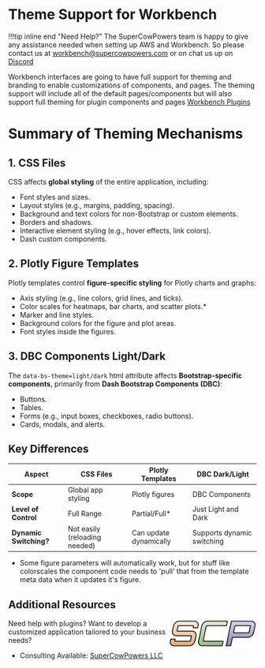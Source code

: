 # Theme Support for Workbench
!!!tip inline end "Need Help?"
    The SuperCowPowers team is happy to give any assistance needed when setting up AWS and Workbench. So please contact us at [workbench@supercowpowers.com](mailto:workbench@supercowpowers.com) or on chat us up on [Discord](https://discord.gg/WHAJuz8sw8) 

Workbench interfaces are going to have full support for theming and branding to enable customizations of components, and pages. The theming support will include all of the default pages/components but will also support full theming for plugin components and pages [Workbench Plugins](../plugins/index.md)

# Summary of Theming Mechanisms

## 1. CSS Files
CSS affects **global styling** of the entire application, including:

- Font styles and sizes.
- Layout styles (e.g., margins, padding, spacing).
- Background and text colors for non-Bootstrap or custom elements.
- Borders and shadows.
- Interactive element styling (e.g., hover effects, link colors).
- Dash custom components.


## 2. Plotly Figure Templates
Plotly templates control **figure-specific styling** for Plotly charts and graphs:

- Axis styling (e.g., line colors, grid lines, and ticks).
- Color scales for heatmaps, bar charts, and scatter plots.*
- Marker and line styles.
- Background colors for the figure and plot areas.
- Font styles inside the figures.


## 3. DBC Components Light/Dark
The `data-bs-theme=light/dark` html attribute affects **Bootstrap-specific components**, primarily from **Dash Bootstrap Components (DBC)**:

- Buttons.
- Tables.
- Forms (e.g., input boxes, checkboxes, radio buttons).
- Cards, modals, and alerts.



## Key Differences

| <strong>Aspect</strong>            | <strong>CSS Files</strong>                | <strong>Plotly Templates</strong>       | <strong>DBC Dark/Light</strong>          |
|------------------------------------|------------------------------------------|-----------------------------------------|------------------------------------------|
| <strong>Scope</strong>             | Global app styling                      | Plotly figures                          | DBC Components                           |
| <strong>Level of Control</strong>  | Full Range                              | Partial/Full*                           | Just Light and Dark                      |
| <strong>Dynamic Switching?</strong>| Not easily (reloading needed)           | Can update dynamically                  | Supports dynamic switching               |

* Some figure parameters will automatically work, but for stuff like colorscales the component code needs to 'pull' that from the template meta data when it updates it's figure.

## Additional Resources

<img align="right" src="../images/scp.png" width="180">

Need help with plugins? Want to develop a customized application tailored to your business needs?

- Consulting Available: [SuperCowPowers LLC](https://www.supercowpowers.com)

